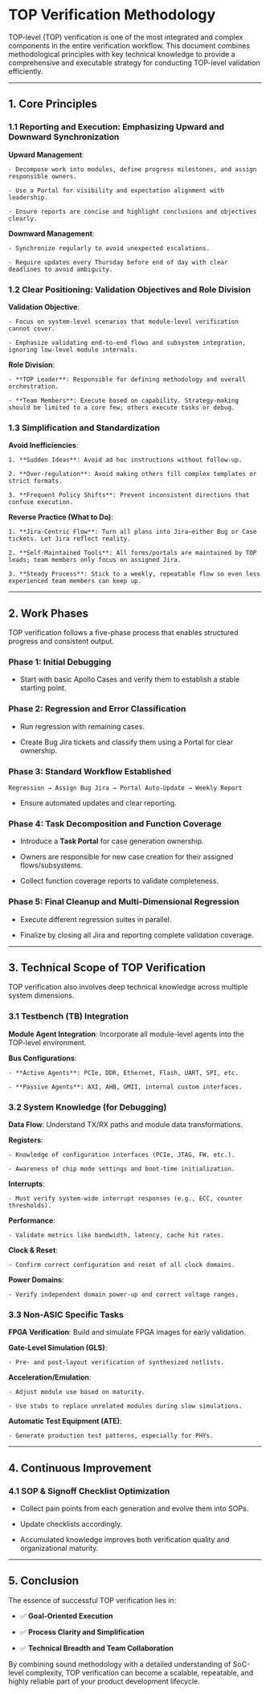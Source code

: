 # TOP Verification Methodology

TOP-level (TOP) verification is one of the most integrated and complex components in the entire verification workflow. This document combines methodological principles with key technical knowledge to provide a comprehensive and executable strategy for conducting TOP-level validation efficiently.

---

## 1. Core Principles

### 1.1 Reporting and Execution: Emphasizing Upward and Downward Synchronization

**Upward Management**:

    - Decompose work into modules, define progress milestones, and assign responsible owners.

    - Use a Portal for visibility and expectation alignment with leadership.

    - Ensure reports are concise and highlight conclusions and objectives clearly.

**Downward Management**:

    - Synchronize regularly to avoid unexpected escalations.

    - Require updates every Thursday before end of day with clear deadlines to avoid ambiguity.

### 1.2 Clear Positioning: Validation Objectives and Role Division

**Validation Objective**:

    - Focus on system-level scenarios that module-level verification cannot cover.

    - Emphasize validating end-to-end flows and subsystem integration, ignoring low-level module internals.

**Role Division**:

    - **TOP Leader**: Responsible for defining methodology and overall orchestration.

    - **Team Members**: Execute based on capability. Strategy-making should be limited to a core few; others execute tasks or debug.

### 1.3 Simplification and Standardization

**Avoid Inefficiencies**:

    1. **Sudden Ideas**: Avoid ad hoc instructions without follow-up.

    2. **Over-regulation**: Avoid making others fill complex templates or strict formats.

    3. **Frequent Policy Shifts**: Prevent inconsistent directions that confuse execution.

**Reverse Practice (What to Do)**:

    1. **Jira-Centric Flow**: Turn all plans into Jira—either Bug or Case tickets. Let Jira reflect reality.

    2. **Self-Maintained Tools**: All forms/portals are maintained by TOP leads; team members only focus on assigned Jira.

    3. **Steady Process**: Stick to a weekly, repeatable flow so even less experienced team members can keep up.

---

## 2. Work Phases

TOP verification follows a five-phase process that enables structured progress and consistent output.

### Phase 1: Initial Debugging

- Start with basic Apollo Cases and verify them to establish a stable starting point.

### Phase 2: Regression and Error Classification

- Run regression with remaining cases.

- Create Bug Jira tickets and classify them using a Portal for clear ownership.

### Phase 3: Standard Workflow Established

```
Regression → Assign Bug Jira → Portal Auto-Update → Weekly Report
```

- Ensure automated updates and clear reporting.

### Phase 4: Task Decomposition and Function Coverage

- Introduce a **Task Portal** for case generation ownership.

- Owners are responsible for new case creation for their assigned flows/subsystems.

- Collect function coverage reports to validate completeness.

### Phase 5: Final Cleanup and Multi-Dimensional Regression

- Execute different regression suites in parallel.

- Finalize by closing all Jira and reporting complete validation coverage.

---

## 3. Technical Scope of TOP Verification

TOP verification also involves deep technical knowledge across multiple system dimensions.

### 3.1 Testbench (TB) Integration

**Module Agent Integration**: Incorporate all module-level agents into the TOP-level environment.

**Bus Configurations**:

    - **Active Agents**: PCIe, DDR, Ethernet, Flash, UART, SPI, etc.

    - **Passive Agents**: AXI, AHB, GMII, internal custom interfaces.

### 3.2 System Knowledge (for Debugging)

**Data Flow**: Understand TX/RX paths and module data transformations.

**Registers**:

    - Knowledge of configuration interfaces (PCIe, JTAG, FW, etc.).

    - Awareness of chip mode settings and boot-time initialization.

**Interrupts**:

    - Must verify system-wide interrupt responses (e.g., ECC, counter thresholds).

**Performance**:

    - Validate metrics like bandwidth, latency, cache hit rates.

**Clock & Reset**:

    - Confirm correct configuration and reset of all clock domains.

**Power Domains**:

    - Verify independent domain power-up and correct voltage ranges.

### 3.3 Non-ASIC Specific Tasks

**FPGA Verification**: Build and simulate FPGA images for early validation.

**Gate-Level Simulation (GLS)**:

    - Pre- and post-layout verification of synthesized netlists.

**Acceleration/Emulation**:

    - Adjust module use based on maturity.

    - Use stubs to replace unrelated modules during slow simulations.

**Automatic Test Equipment (ATE)**:

    - Generate production test patterns, especially for PHYs.

---

## 4. Continuous Improvement

### 4.1 SOP & Signoff Checklist Optimization

- Collect pain points from each generation and evolve them into SOPs.

- Update checklists accordingly.

- Accumulated knowledge improves both verification quality and organizational maturity.

---

## 5. Conclusion

The essence of successful TOP verification lies in:

- ✅ **Goal-Oriented Execution**

- ✅ **Process Clarity and Simplification**

- ✅ **Technical Breadth and Team Collaboration**

By combining sound methodology with a detailed understanding of SoC-level complexity, TOP verification can become a scalable, repeatable, and highly reliable part of your product development lifecycle.

